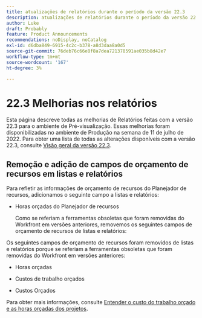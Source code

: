```yaml
---
title: atualizações de relatórios durante o período da versão 22.3
description: atualizações de relatórios durante o período da versão 22.3
author: Luke
draft: Probably
feature: Product Announcements
recommendations: noDisplay, noCatalog
exl-id: d6dba849-6915-4c2c-b378-a8d3daa8a0d5
source-git-commit: 76deb76c66e8f8a7dea721378591ae035b8d42e7
workflow-type: tm+mt
source-wordcount: '167'
ht-degree: 3%

---
```


# 22.3 Melhorias nos relatórios

Esta página descreve todas as melhorias de Relatórios feitas com a versão 22.3 para o ambiente de Pré-visualização. Essas melhorias foram disponibilizadas no ambiente de Produção na semana de 11 de julho de 2022. Para obter uma lista de todas as alterações disponíveis com a versão 22.3, consulte [Visão geral da versão 22.3](../../../product-announcements/product-releases/22.3-release-activity/22-3-release-overview.md).

## Remoção e adição de campos de orçamento de recursos em listas e relatórios

Para refletir as informações de orçamento de recursos do Planejador de recursos, adicionamos o seguinte campo a listas e relatórios:

* Horas orçadas do Planejador de recursos

  Como se referiam a ferramentas obsoletas que foram removidas do Workfront em versões anteriores, removemos os seguintes campos de orçamento de recursos de listas e relatórios:


Os seguintes campos de orçamento de recursos foram removidos de listas e relatórios porque se referiam a ferramentas obsoletas que foram removidas do Workfront em versões anteriores:

* Horas orçadas

* Custos de trabalho orçados

* Custos Orçados


Para obter mais informações, consulte [Entender o custo do trabalho orçado e as horas orçadas dos projetos](/help/quicksilver/manage-work/projects/project-finances/budgeted-labor-cost.md).

